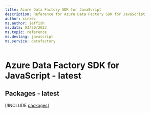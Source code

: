 ```yaml
---
title: Azure Data Factory SDK for JavaScript
description: Reference for Azure Data Factory SDK for JavaScript
author: xirzec
ms.author: jeffish
ms.data: 03/20/2023
ms.topic: reference
ms.devlang: javascript
ms.service: datafactory
---
```

# Azure Data Factory SDK for JavaScript - latest
## Packages - latest
[!INCLUDE [packages](data-factory-index.md)]
